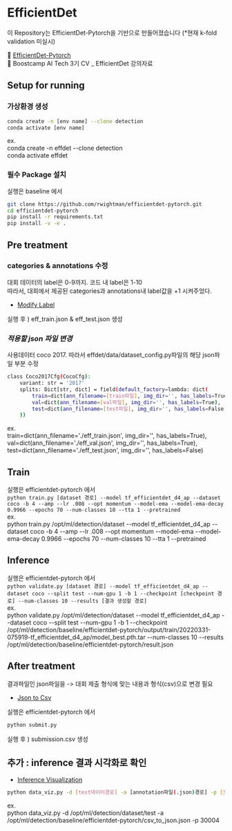 # EfficientDet
이 Repository는 EfficientDet-Pytorch을 기반으로 만들어졌습니다 (*현재 k-fold validation 미실시)  

📗 [EfficientDet-Pytorch](https://github.com/rwightman/efficientdet-pytorch)   
📙 Boostcamp AI Tech 3기 CV _ EfficientDet 강의자료 

## **Setup for running**
### **가상환경 생성**
```bash
conda create -n [env name] --clone detection
conda activate [env name]
``` 
ex.  
conda create -n effdet --clone detection  
conda activate effdet

### **필수 Package 설치**
실행은 baseline 에서  
```bash
git clone https://github.com/rwightman/efficientdet-pytorch.git  
cd efficientdet-pytorch  
pip install -r requirements.txt
pip install -v -e .
```

## **Pre treatment**  
### **categories & annotations 수정**
대회 데이터의 label은 0-9까지. 코드 내 label은 1-10    
따라서, 대회에서 제공된 categories과 annotations내 label값을 +1 시켜주었다.  
* [Modify Label](./modify_label.ipynb)      

실행 후 ) eff_train.json & eff_test.json 생성 

### ***적용할 json 파일 변경***  
사용데이터 coco 2017. 따라서 effdet/data/dataset_config.py파일의 해당 json파일 부분 수정   

```bash  
class Coco2017Cfg(CocoCfg):
    variant: str = '2017'
    splits: Dict[str, dict] = field(default_factory=lambda: dict(
        train=dict(ann_filename=[train파일], img_dir='', has_labels=True),
        val=dict(ann_filename=[val파일], img_dir='', has_labels=True),
        test=dict(ann_filename=[test파일], img_dir='', has_labels=False)
    ))
```
ex.   
train=dict(ann_filename='./eff_train.json', img_dir='', has_labels=True),   
val=dict(ann_filename='./eff_val.json', img_dir='', has_labels=True),   
test=dict(ann_filename='./eff_test.json', img_dir='', has_labels=False)   

## **Train** 
실행은 efficientdet-pytorch 에서  
`
python train.py [dataset 경로] --model tf_efficientdet_d4_ap --dataset coco -b 4 --amp --lr .008 --opt momentum --model-ema --model-ema-decay 0.9966 --epochs 70 --num-classes 10 --tta 1 --pretrained   
`     
ex.  
python train.py /opt/ml/detection/dataset --model tf_efficientdet_d4_ap --dataset coco 
-b 4 --amp --lr .008 --opt momentum --model-ema --model-ema-decay 0.9966 --epochs 70 
--num-classes 10 --tta 1 --pretrained    

## **Inference**
실행은 efficientdet-pytorch 에서  
`
python validate.py [dataset 경로] --model tf_efficientdet_d4_ap --dataset coco --split test --num-gpu 1 -b 1 --checkpoint [checkpoint 경로] --num-classes 10 --results [결과 생성할 경로]  
`   
ex.  
python validate.py /opt/ml/detection/dataset --model tf_efficientdet_d4_ap --dataset coco 
--split test --num-gpu 1 -b 1 --checkpoint /opt/ml/detection/baseline/efficientdet-pytorch/output/train/20220331-075919-tf_efficientdet_d4_ap/model_best.pth.tar 
--num-classes 10 --results /opt/ml/detection/baseline/efficientdet-pytorch/result.json    

## **After treatment** 
결과파일인 json파일을 -> 대회 제출 형식에 맞는 내용과 형식(csv)으로 변경 필요 
* [Json to Csv](./submit.py)      

실행은 efficientdet-pytorch 에서    
```bash  
python submit.py    
```   
실행 후 ) submission.csv 생성

## 추가 : inference 결과 시각화로 확인   
* [Inference Visualization](./inference_viz.ipynb)   
```bash
python data_viz.py -d [test데이터경로] -a [annotation파일(.json)경로] -p [포트번호]   
```   
ex.   
python data_viz.py -d /opt/ml/detection/dataset/test -a /opt/ml/detection/baseline/efficientdet-pytorch/csv_to_json.json -p 30004
